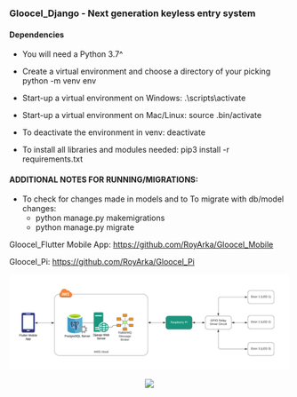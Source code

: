 ### Gloocel_Django - Next generation keyless entry system

#### Dependencies
* You will need a Python 3.7^
* Create a virtual environment and choose a directory of your picking python -m venv env
* Start-up a virtual environment on Windows: .\scripts\activate
* Start-up a virtual environment on Mac/Linux: source .bin/activate
* To deactivate the environment in venv: deactivate

* To install all libraries and modules needed: pip3 install -r requirements.txt


#### ADDITIONAL NOTES FOR RUNNING/MIGRATIONS:

* To check for changes made in models and to To migrate with db/model changes: 
  * python manage.py makemigrations
  * python manage.py migrate


Gloocel_Flutter Mobile App: https://github.com/RoyArka/Gloocel_Mobile

Gloocel_Pi: https://github.com/RoyArka/Gloocel_Pi


![Main Image](https://github.com/RoyArka/Gloocel_Django_Demo/blob/4b97d215f426de706099ab411988fa2117092165/Gloocel_images/3.png)

<p align="center">
  <img width = "350px" src="https://github.com/RoyArka/Gloocel_Django_Demo/Gloocel_images/5.gif" />
</p>




